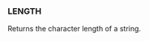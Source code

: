 <!--
This is generated by ESQL's AbstractFunctionTestCase. Do no edit it. See ../README.md for how to regenerate it.
-->

### LENGTH
Returns the character length of a string.

